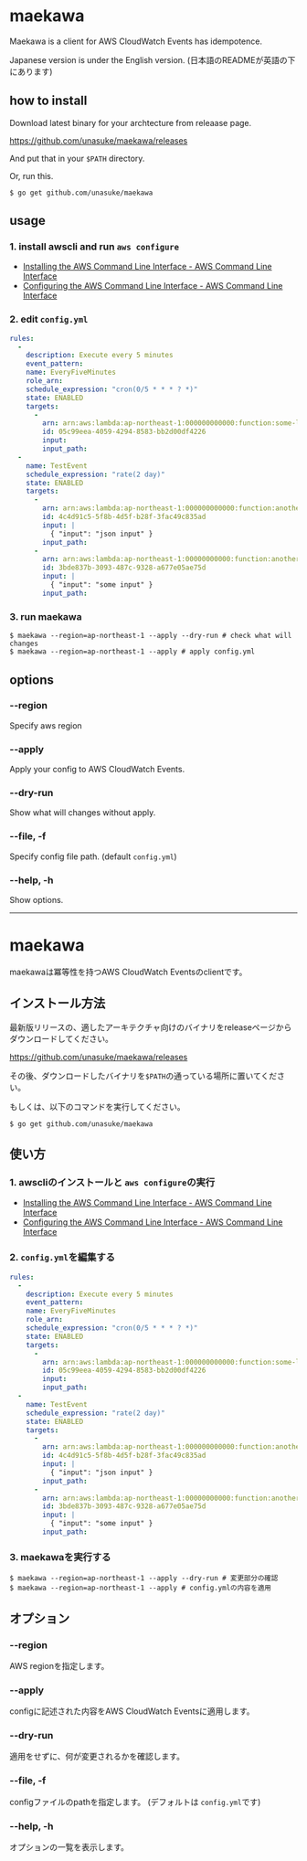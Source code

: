 # maekawa
Maekawa is a client for AWS CloudWatch Events has idempotence.

Japanese version is under the English version.
(日本語のREADMEが英語の下にあります)

## how to install
Download latest binary for your archtecture from releaase page.

https://github.com/unasuke/maekawa/releases

And put that in your `$PATH` directory.

Or, run this.

```shell
$ go get github.com/unasuke/maekawa
```

## usage
### 1. install awscli and run `aws configure`
- [Installing the AWS Command Line Interface - AWS Command Line Interface](http://docs.aws.amazon.com/cli/latest/userguide/installing.html)
- [Configuring the AWS Command Line Interface - AWS Command Line Interface](http://docs.aws.amazon.com/cli/latest/userguide/cli-chap-getting-started.html)

### 2. edit `config.yml`
```yaml
rules:
  -
    description: Execute every 5 minutes
    event_pattern:
    name: EveryFiveMinutes
    role_arn:
    schedule_expression: "cron(0/5 * * * ? *)"
    state: ENABLED
    targets:
      -
        arn: arn:aws:lambda:ap-northeast-1:000000000000:function:some-lambda-function
        id: 05c99eea-4059-4294-8583-bb2d00df4226
        input:
        input_path:
  -
    name: TestEvent
    schedule_expression: "rate(2 day)"
    state: ENABLED
    targets:
      -
        arn: arn:aws:lambda:ap-northeast-1:000000000000:function:another-lambda-function
        id: 4c4d91c5-5f8b-4d5f-b28f-3fac49c835ad
        input: |
          { "input": "json input" }
        input_path:
      -
        arn: arn:aws:lambda:ap-northeast-1:00000000000:function:another-lambda-function
        id: 3bde837b-3093-487c-9328-a677e05ae75d
        input: |
          { "input": "some input" }
        input_path:
```

### 3. run maekawa
```shell
$ maekawa --region=ap-northeast-1 --apply --dry-run # check what will changes
$ maekawa --region=ap-northeast-1 --apply # apply config.yml
```

## options
### --region
Specify aws region

### --apply
Apply your config to AWS CloudWatch Events.

### --dry-run
Show what will changes without apply.

### --file, -f
Specify config file path. (default `config.yml`)

### --help, -h
Show options.

-----------------------------------

# maekawa
maekawaは冪等性を持つAWS CloudWatch Eventsのclientです。

## インストール方法
最新版リリースの、適したアーキテクチャ向けのバイナリをreleaseページからダウンロードしてください。

https://github.com/unasuke/maekawa/releases

その後、ダウンロードしたバイナリを`$PATH`の通っている場所に置いてください。

もしくは、以下のコマンドを実行してください。

```shell
$ go get github.com/unasuke/maekawa
```

## 使い方
### 1. awscliのインストールと `aws configure`の実行
- [Installing the AWS Command Line Interface - AWS Command Line Interface](http://docs.aws.amazon.com/cli/latest/userguide/installing.html)
- [Configuring the AWS Command Line Interface - AWS Command Line Interface](http://docs.aws.amazon.com/cli/latest/userguide/cli-chap-getting-started.html)

### 2. `config.yml`を編集する
```yaml
rules:
  -
    description: Execute every 5 minutes
    event_pattern:
    name: EveryFiveMinutes
    role_arn:
    schedule_expression: "cron(0/5 * * * ? *)"
    state: ENABLED
    targets:
      -
        arn: arn:aws:lambda:ap-northeast-1:000000000000:function:some-lambda-function
        id: 05c99eea-4059-4294-8583-bb2d00df4226
        input:
        input_path:
  -
    name: TestEvent
    schedule_expression: "rate(2 day)"
    state: ENABLED
    targets:
      -
        arn: arn:aws:lambda:ap-northeast-1:000000000000:function:another-lambda-function
        id: 4c4d91c5-5f8b-4d5f-b28f-3fac49c835ad
        input: |
          { "input": "json input" }
        input_path:
      -
        arn: arn:aws:lambda:ap-northeast-1:00000000000:function:another-lambda-function
        id: 3bde837b-3093-487c-9328-a677e05ae75d
        input: |
          { "input": "some input" }
        input_path:
```

### 3. maekawaを実行する
```shell
$ maekawa --region=ap-northeast-1 --apply --dry-run # 変更部分の確認
$ maekawa --region=ap-northeast-1 --apply # config.ymlの内容を適用
```

## オプション
### --region
AWS regionを指定します。

### --apply
configに記述された内容をAWS CloudWatch Eventsに適用します。

### --dry-run
適用をせずに、何が変更されるかを確認します。

### --file, -f
configファイルのpathを指定します。 (デフォルトは `config.yml`です)

### --help, -h
オプションの一覧を表示します。
